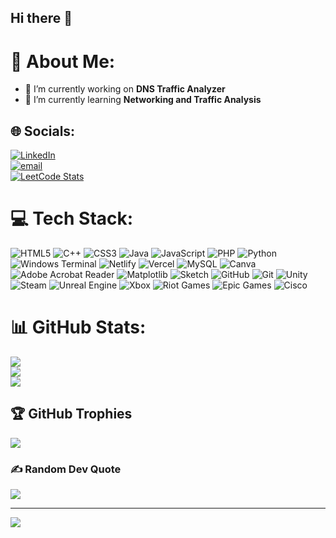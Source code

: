 ## Hi there 👋 
            
<!-- 
**eklavyamathur9/eklavyamathur9** is a ✨ _special_ ✨ repository because its `README.md` (this file) appears on your GitHub profile.

Here are some ideas to get you started:
 
- 🔭 I’m currently working on ...
- 🌱 I’m currently learning ...
- 👯 I’m looking to collaborate on ...
- 🤔 I’m looking for help with ...
- 💬 Ask me about ...
- 📫 How to reach me: ...
- 😄 Pronouns: ...
- ⚡ Fun fact: ...
--> 
# 💫 About Me:

- 🔭 I’m currently working on **DNS Traffic Analyzer**
- 🌱 I’m currently learning **Networking and Traffic Analysis**

## 🌐 Socials:
[![LinkedIn](https://img.shields.io/badge/LinkedIn-%230077B5.svg?logo=linkedin&logoColor=white)](https://linkedin.com/in/eklavya-mathur) <br> [![email](https://img.shields.io/badge/Email-D14836?logo=gmail&logoColor=white)](mailto:work.eklavyamathur@gmail.com) <br> [![LeetCode Stats](https://leetcard.jacoblin.cool/eklavyamathur9)](https://leetcode.com/eklavyamathur9/)


# 💻 Tech Stack:
![HTML5](https://img.shields.io/badge/html5-%23E34F26.svg?style=flat&logo=html5&logoColor=white) ![C++](https://img.shields.io/badge/c++-%2300599C.svg?style=flat&logo=c%2B%2B&logoColor=white) ![CSS3](https://img.shields.io/badge/css3-%231572B6.svg?style=flat&logo=css3&logoColor=white) ![Java](https://img.shields.io/badge/java-%23ED8B00.svg?style=flat&logo=openjdk&logoColor=white) ![JavaScript](https://img.shields.io/badge/javascript-%23323330.svg?style=flat&logo=javascript&logoColor=%23F7DF1E) ![PHP](https://img.shields.io/badge/php-%23777BB4.svg?style=flat&logo=php&logoColor=white) ![Python](https://img.shields.io/badge/python-3670A0?style=flat&logo=python&logoColor=ffdd54) ![Windows Terminal](https://img.shields.io/badge/Windows%20Terminal-%234D4D4D.svg?style=flat&logo=windows-terminal&logoColor=white) ![Netlify](https://img.shields.io/badge/netlify-%23000000.svg?style=flat&logo=netlify&logoColor=#00C7B7) ![Vercel](https://img.shields.io/badge/vercel-%23000000.svg?style=flat&logo=vercel&logoColor=white) ![MySQL](https://img.shields.io/badge/mysql-4479A1.svg?style=flat&logo=mysql&logoColor=white) ![Canva](https://img.shields.io/badge/Canva-%2300C4CC.svg?style=flat&logo=Canva&logoColor=white) ![Adobe Acrobat Reader](https://img.shields.io/badge/Adobe%20Acrobat%20Reader-EC1C24.svg?style=flat&logo=Adobe%20Acrobat%20Reader&logoColor=white) ![Matplotlib](https://img.shields.io/badge/Matplotlib-%23ffffff.svg?style=flat&logo=Matplotlib&logoColor=black) ![Sketch](https://img.shields.io/badge/Sketch-FFB387?style=flat&logo=sketch&logoColor=black) ![GitHub](https://img.shields.io/badge/github-%23121011.svg?style=flat&logo=github&logoColor=white) ![Git](https://img.shields.io/badge/git-%23F05033.svg?style=flat&logo=git&logoColor=white) ![Unity](https://img.shields.io/badge/unity-%23000000.svg?style=flat&logo=unity&logoColor=white) ![Steam](https://img.shields.io/badge/steam-%23000000.svg?style=flat&logo=steam&logoColor=white) ![Unreal Engine](https://img.shields.io/badge/unrealengine-%23313131.svg?style=flat&logo=unrealengine&logoColor=white) ![Xbox](https://img.shields.io/badge/xbox-%23107C10.svg?style=flat&logo=xbox&logoColor=white) ![Riot Games](https://img.shields.io/badge/riotgames-D32936.svg?style=flat&logo=riotgames&logoColor=white) ![Epic Games](https://img.shields.io/badge/epicgames-%23313131.svg?style=flat&logo=epicgames&logoColor=white) ![Cisco](https://img.shields.io/badge/cisco-%23049fd9.svg?style=flat&logo=cisco&logoColor=black)
# 📊 GitHub Stats:
![](https://github-readme-stats.vercel.app/api?username=eklavyamathur9&theme=dark&hide_border=false&include_all_commits=false&count_private=false)<br/>
![](https://nirzak-streak-stats.vercel.app/?user=eklavyamathur9&theme=dark&hide_border=false)<br/>
![](https://github-readme-stats.vercel.app/api/top-langs/?username=eklavyamathur9&theme=dark&hide_border=false&include_all_commits=false&count_private=false&layout=compact)

## 🏆 GitHub Trophies
![](https://github-profile-trophy.vercel.app/?username=eklavyamathur9&theme=radical&no-frame=false&no-bg=true&margin-w=4)

### ✍️ Random Dev Quote
![](https://quotes-github-readme.vercel.app/api?type=horizontal&theme=radical)

---
[![](https://visitcount.itsvg.in/api?id=eklavyamathur9&icon=0&color=0)](https://visitcount.itsvg.in)

